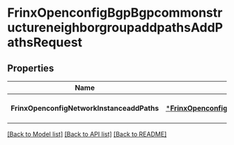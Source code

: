 # FrinxOpenconfigBgpBgpcommonstructureneighborgroupaddpathsAddPathsRequest

## Properties
Name | Type | Description | Notes
------------ | ------------- | ------------- | -------------
**FrinxOpenconfigNetworkInstanceaddPaths** | [***FrinxOpenconfigBgpBgpcommonstructureneighborgroupaddpathsAddPaths**](frinx.openconfig.bgp.bgpcommonstructureneighborgroupaddpaths.AddPaths.md) |  | [optional] [default to null]

[[Back to Model list]](../README.md#documentation-for-models) [[Back to API list]](../README.md#documentation-for-api-endpoints) [[Back to README]](../README.md)


